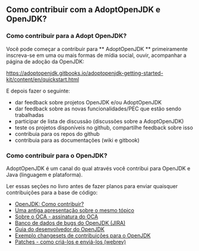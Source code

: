 ## Como contribuir com a AdoptOpenJDK e OpenJDK?

### Como contribuir para a Adopt OpenJDK?

Você pode começar a contribuir para ** AdoptOpenJDK ** primeiramente inscreva-se em uma ou mais formas de mídia social, ouvir, acompanhar a página de adoção da OpenJDK:

https://adoptopenjdk.gitbooks.io/adoptopenjdk-getting-started-kit/content/en/quickstart.html

E depois fazer o seguinte:

- dar feedback sobre projetos OpenJDK e/ou AdoptOpenJDK
- dar feedback sobre as novas funcionalidades/PEC que estão sendo trabalhadas
- participar de lista de discussão (discussões sobre a AdoptOpenJDK)
- teste os projetos disponíveis no github, compartilhe feedback sobre isso
- contribuia para os repos do github
- contribuia para as documentações (wiki e gitbook)

### Como contribuir para o OpenJDK?

AdoptOpenJDK é um canal do qual através você contribui para OpenJDK e Java (linguagem e plataforma).

Ler essas seções no livro antes de fazer planos para enviar quaisquer contribuições para a base de código:

- [OpenJDK: Como contribuir?](http://openjdk.java.net/contribute/)
- [Uma antiga apresentação sobre o mesmo tópico](http://www.oracle.com/technetwork/server-storage/ts-5230-159263.pdf)
- [Sobre o OCA - assinatura do OCA](../adopt-openjdk-getting-started/about_oca_-_signing_the_oca.md)
- [Banco de dados de bugs do OpenJDK (JIRA)](../adopt-openjdk-getting-started/openjdk_bug_database_jira.md)
- [Guia do desenvolvedor do OpenJDK](../intermediate-steps/openjdk_developers_guide.md)
- [Exemplo changesets de contribuições para o OpenJDK](../intermediate-steps/example_changesets_of_contributions_into_the_openjdk.md)
- [Patches - como criá-los e enviá-los (webrev)](../intermediate-steps/patches_-_how_to_create_and_submit_them_webrev.md)